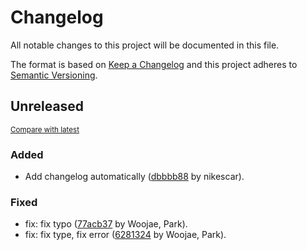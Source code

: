 # Changelog

All notable changes to this project will be documented in this file.

The format is based on [Keep a Changelog](http://keepachangelog.com/en/1.0.0/)
and this project adheres to [Semantic Versioning](http://semver.org/spec/v2.0.0.html).

<!-- insertion marker -->
## Unreleased

<small>[Compare with latest](https://github.com/dure-one/jangbi/compare/cf31888b598023227446512a34039c2c9ac6e620...HEAD)</small>

### Added

- Add changelog automatically ([dbbbb88](https://github.com/dure-one/jangbi/commit/dbbbb889c83a476209c6452aa0b6e8cdac301ddc) by nikescar).

### Fixed

- fix: fix typo ([77acb37](https://github.com/dure-one/jangbi/commit/77acb37f6003aa66e9617fdbe0c40bb92ca16dd5) by Woojae, Park).
- fix: fix type, fix error ([6281324](https://github.com/dure-one/jangbi/commit/628132414ce55063f1969337f0a0aa5f6a6fd172) by Woojae, Park).

<!-- insertion marker -->
